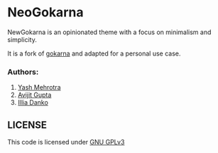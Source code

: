 # NeoGokarna

NewGokarna is an opinionated theme with a focus on minimalism and simplicity.

It is a fork of [gokarna](https://github.com/526avijitgupta/gokarna) and adapted
for a personal use case.

### Authors:

1. [Yash Mehrotra](https://yashmehrotra.com)
2. [Avijit Gupta](https://twitter.com/526avijit)
3. [Illia Danko](https://illia.danko.ws)

## LICENSE

This code is licensed under [GNU GPLv3](https://www.gnu.org/licenses/gpl-3.0.html)
